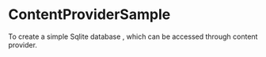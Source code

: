 # ContentProviderSample
To create a simple Sqlite database , which can be accessed through content provider.
